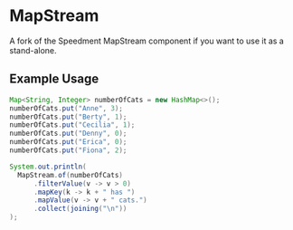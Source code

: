 # MapStream
A fork of the Speedment MapStream component if you want to use it as a stand-alone.

## Example Usage
```java
Map<String, Integer> numberOfCats = new HashMap<>();
numberOfCats.put("Anne", 3);
numberOfCats.put("Berty", 1);
numberOfCats.put("Cecilia", 1);
numberOfCats.put("Denny", 0);
numberOfCats.put("Erica", 0);
numberOfCats.put("Fiona", 2);

System.out.println(
  MapStream.of(numberOfCats)
      .filterValue(v -> v > 0)
      .mapKey(k -> k + " has ")
      .mapValue(v -> v + " cats.")
      .collect(joining("\n"))
);
```
